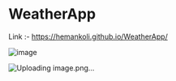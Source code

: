 # WeatherApp

Link :- https://hemankoli.github.io/WeatherApp/

![image](https://github.com/Hemankoli/WeatherApp/assets/96255993/f302b6d8-989c-480f-ae5a-f4dc88092e40)

![Uploading image.png…]()

